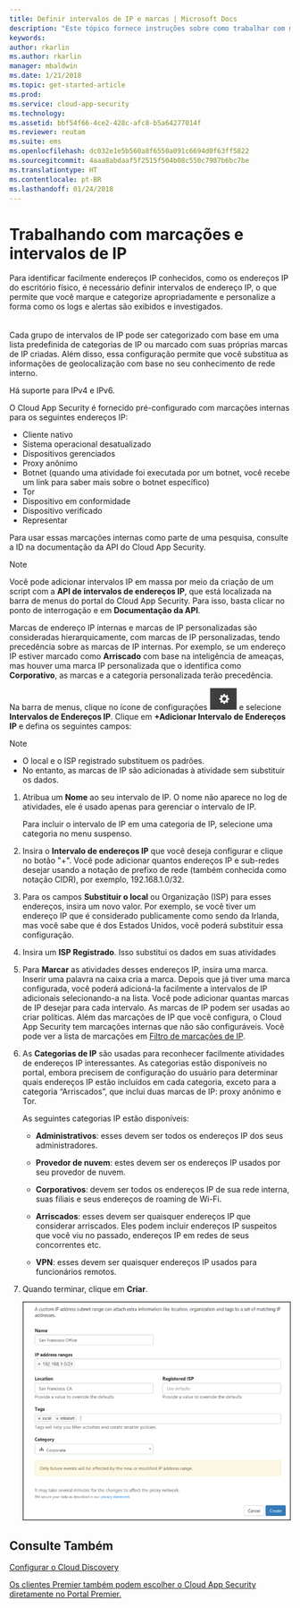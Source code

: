 ```yaml
---
title: Definir intervalos de IP e marcas | Microsoft Docs
description: "Este tópico fornece instruções sobre como trabalhar com marcas IP e categorias IP."
keywords: 
author: rkarlin
ms.author: rkarlin
manager: mbaldwin
ms.date: 1/21/2018
ms.topic: get-started-article
ms.prod: 
ms.service: cloud-app-security
ms.technology: 
ms.assetid: bbf54f66-4ce2-428c-afc8-b5a64277014f
ms.reviewer: reutam
ms.suite: ems
ms.openlocfilehash: dc032e1e5b560a8f6550a091c6694d0f63ff5822
ms.sourcegitcommit: 4aaa8abdaaf5f2515f504b08c550c7987b6bc7be
ms.translationtype: HT
ms.contentlocale: pt-BR
ms.lasthandoff: 01/24/2018
---
```

#  <a name="IPtagsandRanges"></a> Trabalhando com marcações e intervalos de IP

Para identificar facilmente endereços IP conhecidos, como os endereços IP do escritório físico, é necessário definir intervalos de endereço IP, o que permite que você marque e categorize apropriadamente e personalize a forma como os logs e alertas são exibidos e investigados. <br></br>  
Cada grupo de intervalos de IP pode ser categorizado com base em uma lista predefinida de categorias de IP ou marcado com suas próprias marcas de IP criadas. Além disso, essa configuração permite que você substitua as informações de geolocalização com base no seu conhecimento de rede interno.  
  
Há suporte para IPv4 e IPv6.  
  
O Cloud App Security é fornecido pré-configurado com marcações internas para os seguintes endereços IP: 
- Cliente nativo
- Sistema operacional desatualizado
- Dispositivos gerenciados
- Proxy anônimo
- Botnet (quando uma atividade foi executada por um botnet, você recebe um link para saber mais sobre o botnet específico)
- Tor
- Dispositivo em conformidade
- Dispositivo verificado
- Representar

Para usar essas marcações internas como parte de uma pesquisa, consulte a ID na documentação da API do Cloud App Security. 

> [!NOTE]
> Você pode adicionar intervalos IP em massa por meio da criação de um script com a **API de intervalos de endereços IP**, que está localizada na barra de menus do portal do Cloud App Security. Para isso, basta clicar no ponto de interrogação e em **Documentação da API**.


Marcas de endereço IP internas e marcas de IP personalizadas são consideradas hierarquicamente, com marcas de IP personalizadas, tendo precedência sobre as marcas de IP internas. Por exemplo, se um endereço IP estiver marcado como **Arriscado** com base na inteligência de ameaças, mas houver uma marca IP personalizada que o identifica como **Corporativo**, as marcas e a categoria personalizada terão precedência.

Na barra de menus, clique no ícone de configurações ![ícone de configurações](./media/settings-icon.png "ícone de configurações") e selecione **Intervalos de Endereços IP**. Clique em **+Adicionar Intervalo de Endereços IP** e defina os seguintes campos:  
  
> [!NOTE]  
> - O local e o ISP registrado substituem os padrões.   
> - No entanto, as marcas de IP são adicionadas à atividade sem substituir os dados.  
  
1.  Atribua um **Nome** ao seu intervalo de IP. O nome não aparece no log de atividades, ele é usado apenas para gerenciar o intervalo de IP.  
  
     Para incluir o intervalo de IP em uma categoria de IP, selecione uma categoria no menu suspenso.  
  
2.  Insira o **Intervalo de endereços IP** que você deseja configurar e clique no botão "+". Você pode adicionar quantos endereços IP e sub-redes desejar usando a notação de prefixo de rede (também conhecida como notação CIDR), por exemplo, 192.168.1.0/32.  
  
3.  Para os campos **Substituir o local** ou Organização (ISP) para esses endereços, insira um novo valor. Por exemplo, se você tiver um endereço IP que é considerado publicamente como sendo da Irlanda, mas você sabe que é dos Estados Unidos, você poderá substituir essa configuração.  
  
4.  Insira um **ISP Registrado**. Isso substitui os dados em suas atividades  
  
5.  Para **Marcar** as atividades desses endereços IP, insira uma marca. Inserir uma palavra na caixa cria a marca. Depois que já tiver uma marca configurada, você poderá adicioná-la facilmente a intervalos de IP adicionais selecionando-a na lista. Você pode adicionar quantas marcas de IP desejar para cada intervalo. As marcas de IP podem ser usadas ao criar políticas.  Além das marcações de IP que você configura, o Cloud App Security tem marcações internas que não são configuráveis. Você pode ver a lista de marcações em [Filtro de marcações de IP](activity-filters.md).  
  
6.  As **Categorias de IP** são usadas para reconhecer facilmente atividades de endereços IP interessantes. As categorias estão disponíveis no portal, embora precisem de configuração do usuário para determinar quais endereços IP estão incluídos em cada categoria, exceto para a categoria “Arriscados”, que inclui duas marcas de IP: proxy anônimo e Tor.  
  
     As seguintes categorias IP estão disponíveis:  
  
    -   **Administrativos**: esses devem ser todos os endereços IP dos seus administradores.  
  
    -  **Provedor de nuvem**: estes devem ser os endereços IP usados por seu provedor de nuvem.
  
    -   **Corporativos**: devem ser todos os endereços IP de sua rede interna, suas filiais e seus endereços de roaming de Wi-Fi.  
  
    -   **Arriscados**: esses devem ser quaisquer endereços IP que considerar arriscados. Eles podem incluir endereços IP suspeitos que você viu no passado, endereços IP em redes de seus concorrentes etc.  
  
    -   **VPN**: esses devem ser quaisquer endereços IP usados para funcionários remotos.  
 

7.  Quando terminar, clique em **Criar**.  
  
     ![intervalo de newipaddress](./media/newipaddress-range.png "intervalo de newipaddress")  
  
  
    
## <a name="see-also"></a>Consulte Também  
[Configurar o Cloud Discovery](set-up-cloud-discovery.md)   

[Os clientes Premier também podem escolher o Cloud App Security diretamente no Portal Premier.](https://premier.microsoft.com/)  
  
  